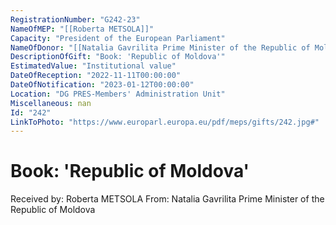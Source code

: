 ```yaml
---
RegistrationNumber: "G242-23"
NameOfMEP: "[[Roberta METSOLA]]"
Capacity: "President of the European Parliament"
NameOfDonor: "[[Natalia Gavrilita Prime Minister of the Republic of Moldova]]"
DescriptionOfGift: "Book: 'Republic of Moldova'"
EstimatedValue: "Institutional value"
DateOfReception: "2022-11-11T00:00:00"
DateOfNotification: "2023-01-12T00:00:00"
Location: "DG PRES-Members' Administration Unit"
Miscellaneous: nan
Id: "242"
LinkToPhoto: "https://www.europarl.europa.eu/pdf/meps/gifts/242.jpg#"
---
```


# Book: 'Republic of Moldova'

Received by: Roberta METSOLA
From: Natalia Gavrilita Prime Minister of the Republic of Moldova
